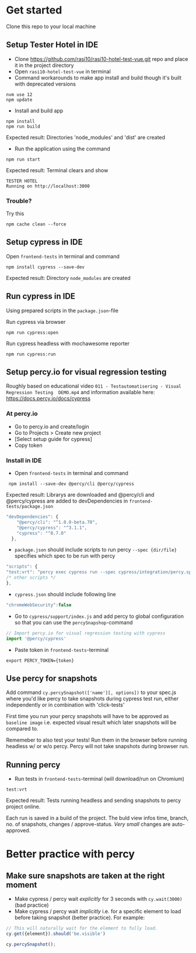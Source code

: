 # Get started

Clone this repo to your local machine

## Setup Tester Hotel in IDE
- Clone https://github.com/rasi10/rasi10-hotel-test-vue.git repo and place it in the project directory
- Open `rasi10-hotel-test-vue` in terminal
- Command workarounds to make app install and build though it's built with deprecated versions
```
nvm use 12
npm update
```

- Install and build app
```
npm install
npm run build
```
Expected result: Directories 'node_modules' and 'dist' are created

- Run the application using the command
```
npm run start
```
Expected result: Terminal clears and show
```
TESTER HOTEL
Running on http://localhost:3000
```

### Trouble?
Try this
```
npm cache clean --force
```


## Setup cypress in IDE
Open `frontend-tests` in terminal and command
```
npm install cypress --save-dev
```
Expected result: Directory `node_modules` are created

## Run cypress in IDE
Using prepared scripts in the `package.json`-file

Run cypress via browser
```
npm run cypress:open
```

Run cypress headless with mochawesome reporter
```
npm run cypress:run
```

## Setup percy.io for visual regression testing
Roughly based on educational video `011 - Testautomatisering - Visual Regression Testing  DEMO.mp4` and information available here: https://docs.percy.io/docs/cypress
### At percy.io
- Go to percy.io and create/login
- Go to Projects > Create new project
- [Select setup guide for cypress]
- Copy token

### Install in IDE

- Open `frontend-tests` in terminal and command
```
 npm install --save-dev @percy/cli @percy/cypress
```
Expected result: Librarys are downloaded and @percy/cli and @percy/cypress are added to devDependencies in `frontend-tests/package.json`

```javascript
"devDependencies": {
    "@percy/cli": "^1.0.0-beta.70",
    "@percy/cypress": "^3.1.1",
    "cypress": "^8.7.0"
  },
```
- `package.json` should include scripts to run percy
`--spec {dir/file}` specifies which spec to be run with percy
```javascript
"scripts": {
"test:vrt": "percy exec cypress run --spec cypress/integration/percy.spec.js",
/* other scripts */
},

```
- `cypress.json` should include following line
```javascript
"chromeWebSecurity":false
```
- Go to `cypress/support/index.js` and add percy to global configuration so that you can use the `percySnapshop`-command
```javascript
// Import percy.io for visual regression testing with cypress
import '@percy/cypress'
```
- Paste token in `frontend-tests`-terminal 
```
export PERCY_TOKEN={token}
```

## Use percy for snapshots
Add command `cy.percySnapshot(['name'][, options])` to your spec.js where you'd like percy to take snapshots during cypress test run, either independently or in combination with 'click-tests'

First time you run your percy snapshots will have to be approved as `baseline image` i.e. expected visual result which later snapshots will be compared to.

Rememeber to also test your tests! Run them in the browser before running headless w/ or w/o percy. Percy will not take snapshots during browser run.

## Running percy
- Run tests in `frontend-tests`-terminal (will download/run on Chromium)
```
test:vrt
```
Expected result: Tests running headless and sending snapshots to percy project online. 

Each run is saved in a build of the project. The buld view infos time, branch, no. of snapshots, changes /  approve-status. *Very small* changes are auto-approved.

# Better practice with percy
## Make sure snapshots are taken at the right moment
- Make cypress / percy wait *explicitly* for 3 seconds with `cy.wait(3000)` (bad practice)
- Make cypress / percy wait *implicitly* i.e. for a specific element to load before taking snapshot (better practice). For example:
```javascript
// This will naturally wait for the element to fully load.
cy.get({element}).should('be.visible')

cy.percySnapshot();
```